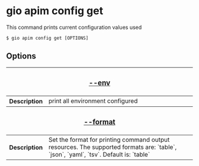 # gio apim config get

This command prints current configuration values used

	$ gio apim config get [OPTIONS]

## Options

<table>
    <thead>
        <tr>
            <th colspan="2"><h3><a href="#option-json" id="option-json">--env</a></h3>
            </th>
        </tr>
    </thead>
    <tbody>
        <tr>
            <th>Description</th>
            <td>
                print all environment configured
            </td>
        </tr>
    </tbody>
    <thead>
        <tr>
            <th colspan="2">
                <h3><a href="#option-root" id="option-root">--format</a></h3>
            </th>
        </tr>
    </thead>
    <tbody>
        <tr>
            <th>Description</th>
            <td>
                <div>
                    Set the format for printing command output resources. The supported formats are: `table`, `json`, `yaml`, `tsv`. Default is: `table`
                </div>
            </td>
        </tr>
    </tbody>
</table>